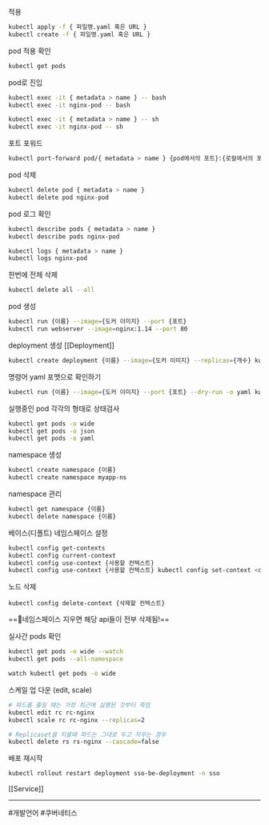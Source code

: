 적용 
```bash
kubectl apply -f { 파일명.yaml 혹은 URL }
kubectl create -f { 파일명.yaml 혹은 URL }
```

pod 적용 확인 
```bash
kubectl get pods
```

pod로 진입
```bash
kubectl exec -it { metadata > name } -- bash
kubectl exec -it nginx-pod -- bash

kubectl exec -it { metadata > name } -- sh
kubectl exec -it nginx-pod -- sh
```

포트 포워드
```bash
kubectl port-forward pod/{ metadata > name } {pod에서의 포트}:{로컬에서의 포트} kubectl port-forward pod/nginx-pod 80:80
```

pod 삭제
```bash
kubectl delete pod { metadata > name }
kubectl delete pod nginx-pod
```

pod 로그 확인
```bash
kubectl describe pods { metadata > name }
kubectl describe pods nginx-pod

kubectl logs { metadata > name }
kubectl logs nginx-pod
```

한번에 전체 삭제
```bash
kubectl delete all --all
```

pod 생성
```bash
kubectl run {이름} --image={도커 이미지} --port {포트}
kubectl run webserver --image=nginx:1.14 --port 80
```

deployment 생성 [[Deployment]]
```bash
kubectl create deployment {이름} --image={도커 이미지} --replicas={개수} kubectl create deployment myapp --image=httpd --replicas=3
```

명령어 yaml 포맷으로 확인하기
```bash
kubectl run {이름} --image={도커 이미지} --port {포트} --dry-run -o yaml kubectl run webserver --image=nginx:1.14 --port 80 --dry-run -o yaml kubectl run webserver --image=nginx:1.14 --port 80 --dry-run -o yaml > webserver-pod.yaml
```

실행중인 pod 각각의 형태로 상태검사
```bash
kubectl get pods -o wide
kubectl get pods -o json
kubectl get pods -o yaml
```

namespace 생성
```bash
kubectl create namespace {이름}
kubectl create namespace myapp-ns
```

namespace 관리
```bash
kubectl get namespace {이름}
kubectl delete namespace {이름}
```

베이스(디폴트) 네임스페이스 설정
```bash
kubectl config get-contexts
kubectl config current-context
kubectl config use-context {사용할 컨텍스트}
kubectl config use-context {사용할 컨텍스트} kubectl config set-context <context-name> --cluster=<cluster-name> --user=<user-name> --namespace=<namespace>
```

노드 삭제
```
kubectl config delete-context {삭제할 컨텍스트}
```

==🔴네임스페이스 지우면 해당 api들이 전부 삭제됨!==

실사간 pods 확인
```bash
kubectl get pods -o wide --watch
kubectl get pods --all-namespace

watch kubectl get pods -o wide
```

스케일 업 다운 (edit, scale)
```bash
# 파드를 줄일 때는 가장 최근에 싫행된 것부터 죽임
kubectl edit rc rc-nginx
kubectl scale rc rc-nginx --replicas=2
```


```bash
# Replicaset을 지울때 파드는 그대로 두고 지우는 경우 
kubectl delete rs rs-nginx --cascade=false
```

배포 재시작
```bash
kubectl rollout restart deployment sso-be-deployment -n sso
```


[[Service]]


---

#개발언어 #쿠버네티스